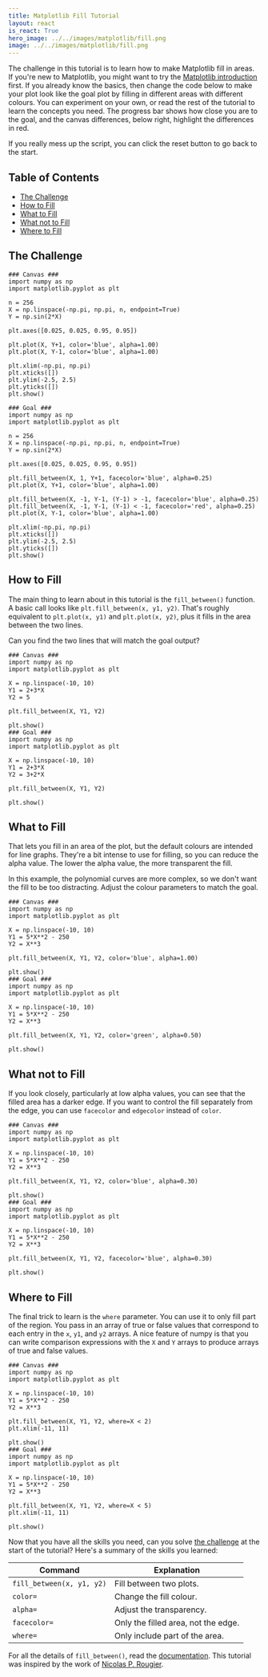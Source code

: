 ```yaml
---
title: Matplotlib Fill Tutorial
layout: react
is_react: True
hero_image: ../../images/matplotlib/fill.png
image: ../../images/matplotlib/fill.png
---
```

The challenge in this tutorial is to learn how to make Matplotlib fill in areas.
If you're new to Matplotlib, you might want to try the [Matplotlib introduction]
first. If you already know the basics, then change the code below to make your
plot look like the goal plot by filling in different areas with different
colours. You can experiment on your own, or read the rest of the tutorial to
learn the concepts you need. The progress bar shows how close you are to the
goal, and the canvas differences, below right, highlight the differences in red.

If you really mess up the script, you can click the reset button to go back to
the start.

[Matplotlib introduction]: intro.md

## Table of Contents
* [The Challenge]
* [How to Fill]
* [What to Fill]
* [What not to Fill]
* [Where to Fill]

[The Challenge]: #the-challenge
[How to Fill]: #how-to-fill
[What to Fill]: #what-to-fill
[What not to Fill]: #what-not-to-fill
[Where to Fill]: #where-to-fill

## The Challenge
    ### Canvas ###
    import numpy as np
    import matplotlib.pyplot as plt
    
    n = 256
    X = np.linspace(-np.pi, np.pi, n, endpoint=True)
    Y = np.sin(2*X)
    
    plt.axes([0.025, 0.025, 0.95, 0.95])
    
    plt.plot(X, Y+1, color='blue', alpha=1.00)
    plt.plot(X, Y-1, color='blue', alpha=1.00)
    
    plt.xlim(-np.pi, np.pi)
    plt.xticks([])
    plt.ylim(-2.5, 2.5)
    plt.yticks([])
    plt.show()
    
    ### Goal ###
    import numpy as np
    import matplotlib.pyplot as plt
    
    n = 256
    X = np.linspace(-np.pi, np.pi, n, endpoint=True)
    Y = np.sin(2*X)
    
    plt.axes([0.025, 0.025, 0.95, 0.95])
    
    plt.fill_between(X, 1, Y+1, facecolor='blue', alpha=0.25)
    plt.plot(X, Y+1, color='blue', alpha=1.00)
    
    plt.fill_between(X, -1, Y-1, (Y-1) > -1, facecolor='blue', alpha=0.25)
    plt.fill_between(X, -1, Y-1, (Y-1) < -1, facecolor='red', alpha=0.25)
    plt.plot(X, Y-1, color='blue', alpha=1.00)
    
    plt.xlim(-np.pi, np.pi)
    plt.xticks([])
    plt.ylim(-2.5, 2.5)
    plt.yticks([])
    plt.show()

## How to Fill
The main thing to learn about in this tutorial is the `fill_between()` function.
A basic call looks like `plt.fill_between(x, y1, y2)`. That's roughly equivalent
to `plt.plot(x, y1)` and `plt.plot(x, y2)`, plus it fills in the area between
the two lines.

Can you find the two lines that will match the goal output?

    ### Canvas ###
    import numpy as np
    import matplotlib.pyplot as plt
    
    X = np.linspace(-10, 10)
    Y1 = 2+3*X
    Y2 = 5
    
    plt.fill_between(X, Y1, Y2)
    
    plt.show()
    ### Goal ###
    import numpy as np
    import matplotlib.pyplot as plt
    
    X = np.linspace(-10, 10)
    Y1 = 2+3*X
    Y2 = 3+2*X
    
    plt.fill_between(X, Y1, Y2)
    
    plt.show()

## What to Fill
That lets you fill in an area of the plot, but the default colours are intended
for line graphs. They're a bit intense to use for filling, so you can reduce
the alpha value. The lower the alpha value, the more transparent the fill.

In this example, the polynomial curves are more complex, so we don't want the
fill to be too distracting. Adjust the colour parameters to match the goal.

    ### Canvas ###
    import numpy as np
    import matplotlib.pyplot as plt
    
    X = np.linspace(-10, 10)
    Y1 = 5*X**2 - 250
    Y2 = X**3
    
    plt.fill_between(X, Y1, Y2, color='blue', alpha=1.00)
    
    plt.show()
    ### Goal ###
    import numpy as np
    import matplotlib.pyplot as plt
    
    X = np.linspace(-10, 10)
    Y1 = 5*X**2 - 250
    Y2 = X**3
    
    plt.fill_between(X, Y1, Y2, color='green', alpha=0.50)
    
    plt.show()

## What not to Fill
If you look closely, particularly at low alpha values, you can see that the
filled area has a darker edge. If you want to control the fill separately from
the edge, you can use `facecolor` and `edgecolor` instead of `color`.

    ### Canvas ###
    import numpy as np
    import matplotlib.pyplot as plt
    
    X = np.linspace(-10, 10)
    Y1 = 5*X**2 - 250
    Y2 = X**3
    
    plt.fill_between(X, Y1, Y2, color='blue', alpha=0.30)
    
    plt.show()
    ### Goal ###
    import numpy as np
    import matplotlib.pyplot as plt
    
    X = np.linspace(-10, 10)
    Y1 = 5*X**2 - 250
    Y2 = X**3
    
    plt.fill_between(X, Y1, Y2, facecolor='blue', alpha=0.30)
    
    plt.show()

## Where to Fill
The final trick to learn is the `where` parameter. You can use it to only fill
part of the region. You pass in an array of true or false values that correspond
to each entry in the `x`, `y1`, and `y2` arrays. A nice feature of numpy is that
you can write comparison expressions with the `X` and `Y` arrays to produce
arrays of true and false values.

    ### Canvas ###
    import numpy as np
    import matplotlib.pyplot as plt
    
    X = np.linspace(-10, 10)
    Y1 = 5*X**2 - 250
    Y2 = X**3
    
    plt.fill_between(X, Y1, Y2, where=X < 2)
    plt.xlim(-11, 11)
    
    plt.show()
    ### Goal ###
    import numpy as np
    import matplotlib.pyplot as plt
    
    X = np.linspace(-10, 10)
    Y1 = 5*X**2 - 250
    Y2 = X**3
    
    plt.fill_between(X, Y1, Y2, where=X < 5)
    plt.xlim(-11, 11)
    
    plt.show()

Now that you have all the skills you need, can you solve [the challenge] at the
start of the tutorial? Here's a summary of the skills you learned:

| Command                   | Explanation                         |
|---------------------------|-------------------------------------|
| `fill_between(x, y1, y2)` | Fill between two plots.             |
| `color=`                  | Change the fill colour.             |
| `alpha=`                  | Adjust the transparency.            |
| `facecolor=`              | Only the filled area, not the edge. |
| `where=`                  | Only include part of the area.      |

For all the details of `fill_between()`, read the [documentation]. This tutorial
was inspired by the work of [Nicolas P. Rougier].

[the challenge]: #the-challenge
[documentation]: https://matplotlib.org/stable/api/_as_gen/matplotlib.pyplot.fill_between.html
[Nicolas P. Rougier]: https://github.com/rougier/matplotlib-tutorial#regular-plots
